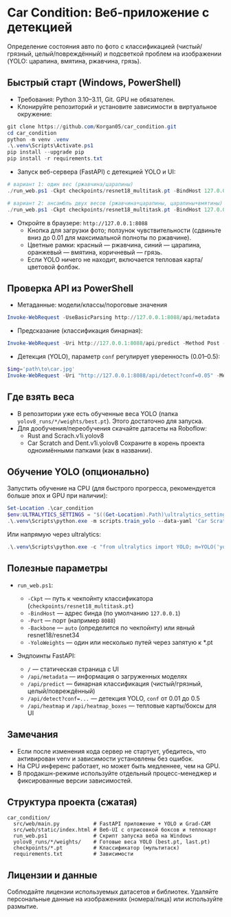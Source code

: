 # Car Condition: Веб-приложение с детекцией

Определение состояния авто по фото с классификацией (чистый/грязный, целый/повреждённый) и подсветкой проблем на изображении (YOLO: царапина, вмятина, ржавчина, грязь).

## Быстрый старт (Windows, PowerShell)
- Требования: Python 3.10–3.11, Git. GPU не обязателен.
- Клонируйте репозиторий и установите зависимости в виртуальное окружение:

```powershell
git clone https://github.com/Korgan05/car_condition.git
cd car_condition
python -m venv .venv
.\.venv\Scripts\Activate.ps1
pip install --upgrade pip
pip install -r requirements.txt
```

- Запуск веб-сервера (FastAPI) с детекцией YOLO и UI:

```powershell
# вариант 1: один вес (ржавчина/царапины)
./run_web.ps1 -Ckpt checkpoints/resnet18_multitask.pt -BindHost 127.0.0.1 -Port 8088 -YoloWeights 'yolov8_runs\rust_scratch\weights\best.pt'

# вариант 2: ансамбль двух весов (ржавчина+царапины, царапины+вмятины)
./run_web.ps1 -Ckpt checkpoints/resnet18_multitask.pt -BindHost 127.0.0.1 -Port 8088 -YoloWeights 'yolov8_runs\rust_scratch\weights\best.pt,yolov8_runs\car_scratch_dent\weights\best.pt'
```

- Откройте в браузере: `http://127.0.0.1:8088`
  - Кнопка для загрузки фото; ползунок чувствительности (сдвиньте вниз до 0.01 для максимальной полноты по ржавчине).
  - Цветные рамки: красный — ржавчина, синий — царапина, оранжевый — вмятина, коричневый — грязь.
  - Если YOLO ничего не находит, включается тепловая карта/цветовой фолбэк.

## Проверка API из PowerShell
- Метаданные: модели/классы/пороговые значения

```powershell
Invoke-WebRequest -UseBasicParsing http://127.0.0.1:8088/api/metadata | Select-Object -ExpandProperty Content
```

- Предсказание (классификация бинарная):

```powershell
Invoke-WebRequest -Uri http://127.0.0.1:8088/api/predict -Method Post -InFile path\to\car.jpg -ContentType 'application/octet-stream' | Select-Object -ExpandProperty Content
```

- Детекция (YOLO), параметр `conf` регулирует уверенность (0.01–0.5):

```powershell
$img='path\to\car.jpg'
Invoke-WebRequest -Uri "http://127.0.0.1:8088/api/detect?conf=0.05" -Method Post -InFile $img -ContentType 'application/octet-stream' | Select-Object -ExpandProperty Content
```

## Где взять веса
- В репозитории уже есть обученные веса YOLO (папка `yolov8_runs/*/weights/best.pt`). Этого достаточно для запуска.
- Для дообучения/переобучения скачайте датасеты на Roboflow:
  - Rust and Scrach.v1i.yolov8
  - Car Scratch and Dent.v1i.yolov8
  Сохраните в корень проекта одноимёнными папками (как в названии).

## Обучение YOLO (опционально)
Запустить обучение на CPU (для быстрого прогресса, рекомендуется больше эпох и GPU при наличии):

```powershell
Set-Location .\car_condition
$env:ULTRALYTICS_SETTINGS = "$((Get-Location).Path)\ultralytics_settings.yaml"
.\.venv\Scripts\python.exe -m scripts.train_yolo --data-yaml 'Car Scratch and Dent.v1i.yolov8/data.yaml' --model yolov8n.pt --imgsz 640 --epochs 10 --batch 4 --device cpu
```

Или напрямую через ultralytics:

```powershell
.\.venv\Scripts\python.exe -c "from ultralytics import YOLO; m=YOLO('yolov8n.pt'); m.train(data='Rust and Scrach.v1i.yolov8/data.yaml', imgsz=640, epochs=10, batch=4, device='cpu', project='yolov8_runs', name='rust_scratch', pretrained=True, exist_ok=True)"
```

## Полезные параметры
- `run_web.ps1`:
  - `-Ckpt` — путь к чекпойнту классификатора (`checkpoints/resnet18_multitask.pt`)
  - `-BindHost` — адрес бинда (по умолчанию `127.0.0.1`)
  - `-Port` — порт (например `8088`)
  - `-Backbone` — `auto` (определится по чекпойнту) или явный resnet18/resnet34
  - `-YoloWeights` — один или несколько путей через запятую к *.pt

- Эндпоинты FastAPI:
  - `/` — статическая страница с UI
  - `/api/metadata` — информация о загруженных моделях
  - `/api/predict` — бинарная классификация (чистый/грязный, целый/повреждённый)
  - `/api/detect?conf=...` — детекция YOLO, `conf` от 0.01 до 0.5
  - `/api/heatmap` и `/api/heatmap_boxes` — тепловые карты/боксы для UI

## Замечания
- Если после изменения кода сервер не стартует, убедитесь, что активирован venv и зависимости установлены без ошибок.
- На CPU инференс работает, но может быть медленнее, чем на GPU.
- В продакшн-режиме используйте отдельный процесс-менеджер и фиксированные версии зависимостей.

## Структура проекта (сжатая)
```
car_condition/
  src/web/main.py           # FastAPI приложение + YOLO и Grad-CAM
  src/web/static/index.html # Веб-UI с отрисовкой боксов и теплокарт
  run_web.ps1               # Скрипт запуска веба на Windows
  yolov8_runs/*/weights/    # Готовые веса YOLO (best.pt, last.pt)
  checkpoints/*.pt          # Классификатор (мультитаск)
  requirements.txt          # Зависимости
```

## Лицензии и данные
Соблюдайте лицензии используемых датасетов и библиотек. Удаляйте персональные данные на изображениях (номера/лица) или используйте размытие.
